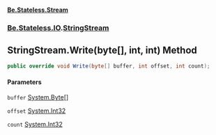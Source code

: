 #### [Be.Stateless.Stream](README.md 'README')
### [Be.Stateless.IO](Be.Stateless.IO.md 'Be.Stateless.IO').[StringStream](StringStream.md 'Be.Stateless.IO.StringStream')

## StringStream.Write(byte[], int, int) Method

```csharp
public override void Write(byte[] buffer, int offset, int count);
```
#### Parameters

<a name='Be.Stateless.IO.StringStream.Write(byte[],int,int).buffer'></a>

`buffer` [System.Byte](https://docs.microsoft.com/en-us/dotnet/api/System.Byte 'System.Byte')[[]](https://docs.microsoft.com/en-us/dotnet/api/System.Array 'System.Array')

<a name='Be.Stateless.IO.StringStream.Write(byte[],int,int).offset'></a>

`offset` [System.Int32](https://docs.microsoft.com/en-us/dotnet/api/System.Int32 'System.Int32')

<a name='Be.Stateless.IO.StringStream.Write(byte[],int,int).count'></a>

`count` [System.Int32](https://docs.microsoft.com/en-us/dotnet/api/System.Int32 'System.Int32')